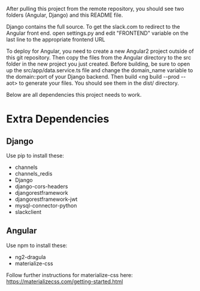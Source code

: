 After pulling  this project from the remote repository, you should see two folders (Angular, Django) and this README file.

Django contains the full source.
To get the slack.com to redirect to the Angular front end. open settings.py and edit "FRONTEND" variable on the last line to the appropriate frontend URL

To deploy for Angular, you need to create a new Angular2 project outside of this git repository. Then copy the files from the Angular directory to the src folder in the new project you just created.
Before building, be sure to open up the src/app/data.service.ts file and change the domain_name variable to the domain::port of your Django backend.
Then build <ng build --prod --aot> to generate your files. You should see them in the dist/<your project name> directory.

Below are all dependencies this project needs to work.

Extra Dependencies
==================

Django
------

Use pip to install these:

* channels
* channels_redis
* Django
* django-cors-headers
* djangorestframework
* djangorestframework-jwt
* mysql-connector-python
* slackclient

Angular
-------

Use npm to install these:

* ng2-dragula
* materialize-css

Follow further instructions for materialize-css here:
https://materializecss.com/getting-started.html



